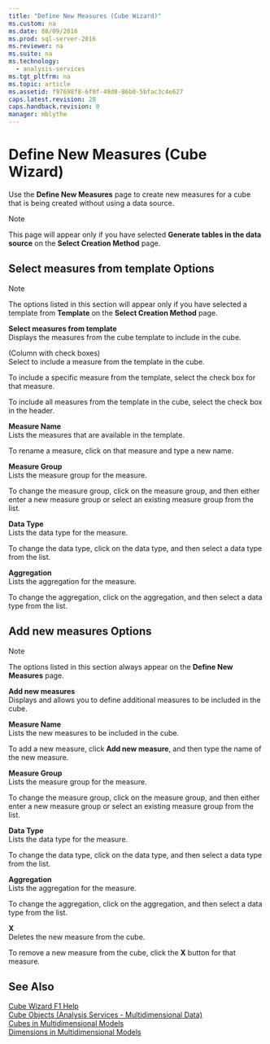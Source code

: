 ```yaml
---
title: "Define New Measures (Cube Wizard)"
ms.custom: na
ms.date: 08/09/2016
ms.prod: sql-server-2016
ms.reviewer: na
ms.suite: na
ms.technology: 
  - analysis-services
ms.tgt_pltfrm: na
ms.topic: article
ms.assetid: f97698f8-6f0f-49d8-86b0-5bfac3c4e627
caps.latest.revision: 28
caps.handback.revision: 0
manager: mblythe
---
```

# Define New Measures (Cube Wizard)
Use the **Define New Measures** page to create new measures for a cube that is being created without using a data source.  
  
> [!NOTE]  
>  This page will appear only if you have selected **Generate tables in the data source** on the **Select Creation Method** page.  
  
## Select measures from template Options  
  
> [!NOTE]  
>  The options listed in this section will appear only if you have selected a template from **Template** on the **Select Creation Method** page.  
  
 **Select measures from template**  
 Displays the measures from the cube template to include in the cube.  
  
 (Column with check boxes)  
 Select to include a measure from the template in the cube.  
  
 To include a specific measure from the template, select the check box for that measure.  
  
 To include all measures from the template in the cube, select the check box in the header.  
  
 **Measure Name**  
 Lists the measures that are available in the template.  
  
 To rename a measure, click on that measure and type a new name.  
  
 **Measure Group**  
 Lists the measure group for the measure.  
  
 To change the measure group, click on the measure group, and then either enter a new measure group or select an existing measure group from the list.  
  
 **Data Type**  
 Lists the data type for the measure.  
  
 To change the data type, click on the data type, and then select a data type from the list.  
  
 **Aggregation**  
 Lists the aggregation for the measure.  
  
 To change the aggregation, click on the aggregation, and then select a data type from the list.  
  
## Add new measures Options  
  
> [!NOTE]  
>  The options listed in this section always appear on the **Define New Measures** page.  
  
 **Add new measures**  
 Displays and allows you to define additional measures to be included in the cube.  
  
 **Measure Name**  
 Lists the new measures to be included in the cube.  
  
 To add a new measure, click **Add new measure**, and then type the name of the new measure.  
  
 **Measure Group**  
 Lists the measure group for the measure.  
  
 To change the measure group, click on the measure group, and then either enter a new measure group or select an existing measure group from the list.  
  
 **Data Type**  
 Lists the data type for the measure.  
  
 To change the data type, click on the data type, and then select a data type from the list.  
  
 **Aggregation**  
 Lists the aggregation for the measure.  
  
 To change the aggregation, click on the aggregation, and then select a data type from the list.  
  
 **X**  
 Deletes the new measure from the cube.  
  
 To remove a new measure from the cube, click the **X** button for that measure.  
  
## See Also  
 [Cube Wizard F1 Help](../../Topics/TopicNameNotContainA/Cube-Wizard-F1-Help.md)   
 [Cube Objects (Analysis Services - Multidimensional Data)](assetId:///5cee362e-3f95-4467-bc6c-29b1518ecbf3)   
 [Cubes in Multidimensional Models](../../Topics/TopicNameNotContainA/Cubes-in-Multidimensional-Models.md)   
 [Dimensions in Multidimensional Models](../../Topics/TopicNameNotContainA/Dimensions-in-Multidimensional-Models.md)